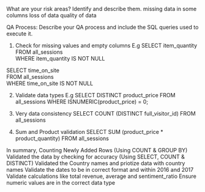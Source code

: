 What are your risk areas? Identify and describe them. 
missing data in some columns
loss of data
quality of data

QA Process:
Describe your QA process and include the SQL queries used to execute it.

1. Check for missing values and empty columns
E.g
SELECT item_quantity             
FROM all_sessions    
WHERE item_quantity IS NOT NULL

SELECT time_on_site             
FROM all_sessions    
WHERE time_on_site IS NOT NULL

2. Validate data types
E.g
SELECT DISTINCT product_price
FROM all_sessions
WHERE ISNUMERIC(product_price) = 0;

3. Very data consistency
SELECT COUNT (DISTINCT full_visitor_id) 
FROM all_sessions

4. Sum and Product validation
SELECT SUM (product_price * product_quantity)
FROM all_sessions

In summary,
Counting Newly Added Rows (Using COUNT & GROUP BY)
Validated the data by checking for accuracy (Using SELECT, COUNT & DISTINCT)
Validated the Country names and priotize data with country names
Validate the dates to be in correct format and within 2016 and 2017
Validate calculations like total revenue, average and sentiment_ratio
Ensure numeric values are in the correct data type
